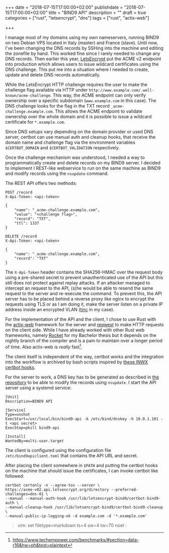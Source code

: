 +++
date = "2018-07-15T17:00:00+02:00"
publishdate = "2018-07-15T17:00:00+02:00"
title = "BIND9 API"
description = ""
draft = true
categories = ["rust", "letsencrypt", "dns"]
tags = ["rust", "actix-web"]

+++

I manage most of my domains using my own nameservers, running BIND9 on
two Debian VPS located in Italy (master) and France (slave). Until
now, I've been changing the DNS records by SSHing into the machine and
editing the zonefile by hand. This worked fine since I rarely needed
to change any DNS records. Then earlier this year, [LetsEncrypt][0]
put the ACME v2 endpoint into production which allows users to issue
wildcard certificates using the DNS challenge. This put me into a
situation where I needed to create, update and delete DNS records
automatically.

<!-- more -->

While the LetsEncrypt HTTP challenge requires the user to make the
challenge flag available via HTTP under
`http://www.example.com/.well-known/acme-challenge`. This way, the
ACME endpoint can only verify ownership over a specific subdomain
(`www.example.com` in this case). The DNS challenge looks for the flag
in the TXT record `_acme-challenge.example.com`. This allows the ACME
endpoint to validate ownership over the whole domain and it is
possible to issue a wildcard certificate for `*.example.com`.

Since DNS setups vary depending on the domain provider or used DNS
server, certbot can use manual auth and cleanup hooks, that receive
the domain name and challenge flag via the environment variables
`$CERTBOT_DOMAIN` and `$CERTBOT_VALIDATION` respectively.

Once the challenge mechanism was understood, I needed a way to
programmatically create and delete records on my BIND9 server. I
decided to implement I REST-like webservice to run on the same machine
as BIND9 and modify records using the `nsupdate` command.

The REST API offers two methods:

```
POST /record
X-Api-Token: <api-token>

{
    "name": "_acme-challenge.example.com",
    "value": "<challenge flag>",
    "record": "TXT",
    "ttl": 1337
}
```

```
DELETE /record
X-Api-Token: <api-token>

{
    "name": "_acme-challenge.example.com",
    "record": "TXT"
}
```

The `X-Api-Token` header contains the SHA256-HMAC over the request
body using a pre-shared secret to prevent unauthenticated use of the
API but this still does not protect against replay attacks. If an
attacker managed to intercept an request to the API, (s)he would be
able to resend the same request to the server and re-execute the
command. To prevent this, the API server has to be placed behind a
reverse proxy like nginx to encrypt the requests using TLS or as I am
doing it, make the server listen on a private IP address inside an
encrypted VLAN ([tinc][1] in my case).

For the implementation of the API and the client, I chose to use Rust
with the [actix-web][2] framework for the server and [reqwest][3] to
make HTTP requests on the client side. While I have already worked
with other Rust web frameworks, namely [Rocket][4] for my Bachelor
thesis but it depends on the nightly branch of the compiler and is a
pain to maintain over a longer period of time. Also actix-web is
_really_ fast[^actix-performance].

The client itself is independent of the way, certbot works and the
integration into the workflow is archived by bash scripts inspired by
[these INWX certbot hooks][5].

For the server to work, a DNS key has to be generated as described in
[the repository][6] to be able to modify the records using `nsupdate`.
I start the API server using a systemd service:

```
[Unit]
Description=BIND9 API

[Service]
Type=onshot
ExecStart=/usr/local/bin/bind9-api -k /etc/bind/dnskey -h 10.0.1.101 -t <api secret>
ExecStop=pkill bind9-api

[Install]
WantedBy=multi-user.target
```

The client is configured using the configuration file
`/etc/bind9apiclient.toml` that contains the API URL and secret.

After placing the client somewhere in `$PATH` and putting the certbot
hooks on the machine that should issue the certificates, I can invoke
certbot like followed:

```
certbot certonly -n --agree-tos --server \
https://acme-v02.api.letsencrypt.org/directory --preferred-challenges=dns-01 \
--manual --manual-auth-hook /usr/lib/letsencrypt-bind9/certbot-bind9-auth \
--manual-cleanup-hook /usr/lib/letsencrypt-bind9/certbot-bind9-cleanup \
--manual-public-ip-logging-ok -d example.com -d '*.example.com'
```


[0]: https://letsencrypt.org/
[1]: https://www.tinc-vpn.org/
[2]: https://github.com/actix/actix-web/
[3]: https://github.com/seanmonstar/reqwest/
[4]: https://github.com/SergioBenitez/Rocket/
[5]: https://github.com/kegato/letsencrypt-inwx/
[6]: https://github.com/vbrandl/bind9-api#server

[^actix-performance]: https://www.techempower.com/benchmarks/#section=data-r16&hw=ph&test=plaintext

>  vim: set filetype=markdown ts=4 sw=4 tw=70 noet :
